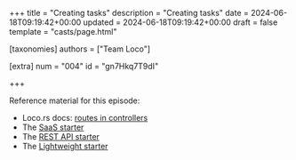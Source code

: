 +++
title = "Creating tasks"
description = "Creating tasks"
date = 2024-06-18T09:19:42+00:00
updated = 2024-06-18T09:19:42+00:00
draft = false
template = "casts/page.html"

[taxonomies]
authors = ["Team Loco"]

[extra]
num = "004"
id = "gn7Hkq7T9dI"

+++

Reference material for this episode:

* Loco.rs docs: [routes in controllers](https://loco.rs/docs/the-app/task/)
* The [SaaS starter](https://loco.rs/docs/starters/saas/)
* The [REST API starter](https://loco.rs/docs/starters/rest-api/)
* The [Lightweight starter](https://loco.rs/docs/starters/service/)
